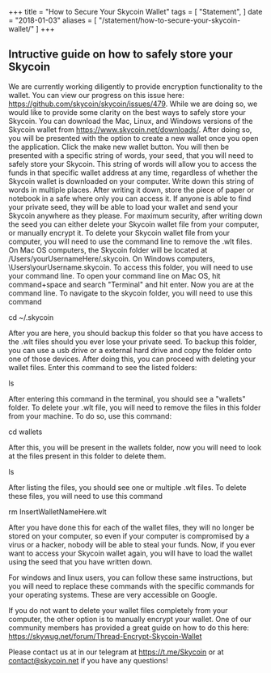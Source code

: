 +++
title = "How to Secure Your Skycoin Wallet"
tags = [
    "Statement",
]
date = "2018-01-03"
aliases = [
	"/statement/how-to-secure-your-skycoin-wallet/"
]
+++

## Intructive guide on how to safely store your Skycoin

We are currently working diligently to provide encryption functionality to the wallet. You can view our progress on this issue here: https://github.com/skycoin/skycoin/issues/479. While we are doing so, we would like to provide some clarity on the best ways to safely store your Skycoin. You can download the Mac, Linux, and Windows versions of the Skycoin wallet from https://www.skycoin.net/downloads/. After doing so, you will be presented with the option to create a new wallet once you open the application. Click the make new wallet button. You will then be presented with a specific string of words, your seed, that you will need to safely store your Skycoin. This string of words will allow you to access the funds in that specific wallet address at any time, regardless of whether the Skycoin wallet is downloaded on your computer. Write down this string of words in multiple places. After writing it down, store the piece of paper or notebook in a safe where only you can access it. If anyone is able to find your private seed, they will be able to load your wallet and send your Skycoin anywhere as they please. For maximum security, after writing down the seed you can either delete your Skycoin wallet file from your computer, or manually encrypt it. To delete your Skycoin wallet file from your computer, you will need to use the command line to remove the .wlt files. On Mac OS computers, the Skycoin folder will be located at /Users/yourUsernameHere/.skycoin. On Windows computers, \Users\yourUsername\.skycoin. To access this folder, you will need to use your command line. To open your command line on Mac OS, hit command+space and search "Terminal" and hit enter. Now you are at the command line. To navigate to the skycoin folder, you will need to use this command

cd ~/.skycoin

After you are here, you should backup this folder so that you have access to the .wlt files should you ever lose your private seed. To backup this folder, you can use a usb drive or a external hard drive and copy the folder onto one of those devices. After doing this, you can proceed with deleting your wallet files. Enter this command to see the listed folders:

ls

After entering this command in the terminal, you should see a "wallets" folder. To delete your .wlt file, you will need to remove the files in this folder from your machine. To do so, use this command:

cd wallets

After this, you will be present in the wallets folder, now you will need to look at the files present in this folder to delete them.

ls

After listing the files, you should see one or multiple .wlt files. To delete these files, you will need to use this command

rm InsertWalletNameHere.wlt

After you have done this for each of the wallet files, they will no longer be stored on your computer, so even if your computer is compromised by a virus or a hacker, nobody will be able to steal your funds.
Now, if you ever want to access your Skycoin wallet again, you will have to load the wallet using the seed that you have written down.

For windows and linux users, you can follow these same instructions, but you will need to replace these commands with the specific commands for your operating systems. These are very accessible on Google.

If you do not want to delete your wallet files completely from your computer, the other option is to manually encrypt your wallet. One of our community members has provided a great guide on how to do this here: https://skywug.net/forum/Thread-Encrypt-Skycoin-Wallet

Please contact us at in our telegram at https://t.me/Skycoin or at contact@skycoin.net if you have any questions!
